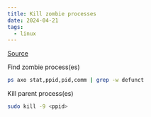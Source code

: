 ```yaml
---
title: Kill zombie processes
date: 2024-04-21
tags:
  - linux
---
```


[Source](https://wordpress.cine.idv.tw/index.php/2021/02/25/what-to-do-when-ubuntu-displays-there-is-1-zombie-process-upon-login/)

Find zombie process(es)

<!-- more -->

```bash
ps axo stat,ppid,pid,comm | grep -w defunct
```

Kill parent process(es)

```bash
sudo kill -9 <ppid>
```
